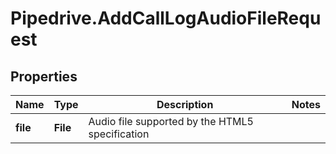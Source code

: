 # Pipedrive.AddCallLogAudioFileRequest

## Properties

Name | Type | Description | Notes
------------ | ------------- | ------------- | -------------
**file** | **File** | Audio file supported by the HTML5 specification | 


